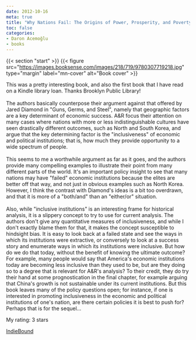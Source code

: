 ```yaml
---
date: 2012-10-16
meta: true
title: "Why Nations Fail: The Origins of Power, Prosperity, and Poverty"
toc: false
categories:
- Daron Acemoğlu
- books
---
```


{{< section "start" >}}
{{< figure src="https://images.booksense.com/images/218/719/9780307719218.jpg" type="margin" label="mn-cover" alt="Book cover" >}}

This was a pretty interesting book, and also the first book that I have read on a Kindle library loan. Thanks Brooklyn Public Library!<br /><br />The authors basically counterpose their argument against that offered by Jared Diamond in "Guns, Germs, and Steel", namely that geographic factors are a key determinant of economic success. A&amp;R focus their attention on many cases where nations with more or less indistinguishable cultures have seen drastically different outcomes, such as North and South Korea, and argue that the key determining factor is the "inclusiveness" of economic and political institutions; that is, how much they provide opportunity to a wide spectrum of people. <br /><br />This seems to me a worthwhile argument as far as it goes, and the authors provide many compelling examples to illustrate their point from many different parts of the world. It's an important policy insight to see that many nations may have "failed" economic institutions because the elites are better off that way, and not just in obvious examples such as North Korea. However, I think the contrast with Diamond's ideas is a bit too overdrawn, and that it is more of a "both/and" than an "either/or" situation.<br /><br />Also, while "inclusive institutions" is an interesting frame for historical analysis, it is a slippery concept to try to use for current analysis. The authors don't give any quantitative measures of inclusiveness, and while I don't exactly blame them for that, it makes the concept susceptible to hindsight bias. It is easy to look back at a failed state and see the ways in which its institutions were extractive, or conversely to look at a success story and enumerate ways in which its institutions were inclusive. But how do we do that today, without the benefit of knowing the ultimate outcome? For example, many people would say that America's economic institutions today are becoming less inclusive than they used to be, but are they doing so to a degree that is relevant for A&amp;R's analysis? To their credit, they do try their hand at some prognostication in the final chapter, for example arguing that China's growth is not sustainable under its current institutions. But this book leaves many of the policy questions open; for instance, if one is interested in promoting inclusiveness in the economic and political institutions of one's nation, are there certain policies it is best to push for? Perhaps that is for the sequel...

My rating: 3 stars  

[IndieBound](https://www.indiebound.org/book/9780307719218)
